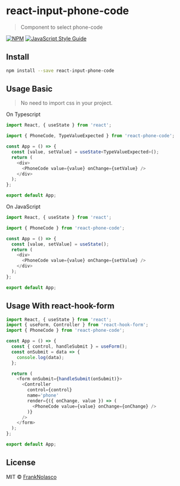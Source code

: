 # react-input-phone-code

> Component to select phone-code

[![NPM](https://img.shields.io/npm/v/react-input-phone-code.svg)](https://www.npmjs.com/package/react-input-phone-code) [![JavaScript Style Guide](https://img.shields.io/badge/code_style-standard-brightgreen.svg)](https://standardjs.com)

## Install

```bash
npm install --save react-input-phone-code
```

## Usage Basic

> No need to import css in your project.

On Typescript

```ts
import React, { useState } from 'react';

import { PhoneCode, TypeValueExpected } from 'react-phone-code';

const App = () => {
  const [value, setValue] = useState<TypeValueExpected>();
  return (
    <div>
      <PhoneCode value={value} onChange={setValue} />
    </div>
  );
};

export default App;
```

On JavaScript

```js
import React, { useState } from 'react';

import { PhoneCode } from 'react-phone-code';

const App = () => {
  const [value, setValue] = useState();
  return (
    <div>
      <PhoneCode value={value} onChange={setValue} />
    </div>
  );
};

export default App;
```

## Usage With react-hook-form

```js
import React, { useState } from 'react';
import { useForm, Controller } from 'react-hook-form';
import { PhoneCode } from 'react-phone-code';

const App = () => {
  const { control, handleSubmit } = useForm();
  const onSubmit = data => {
    console.log(data);
  };

  return (
    <form onSubmit={handleSubmit(onSubmit)}>
      <Controller
        control={control}
        name='phone'
        render={({ onChange, value }) => (
          <PhoneCode value={value} onChange={onChange} />
        )}
      />
    </form>
  );
};

export default App;
```

## License

MIT © [FrankNolasco](https://github.com/FrankNolasco)
